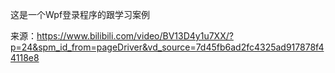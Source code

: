 这是一个Wpf登录程序的跟学习案例


来源：https://www.bilibili.com/video/BV13D4y1u7XX/?p=24&spm_id_from=pageDriver&vd_source=7d45fb6ad2fc4325ad917878f44118e8
